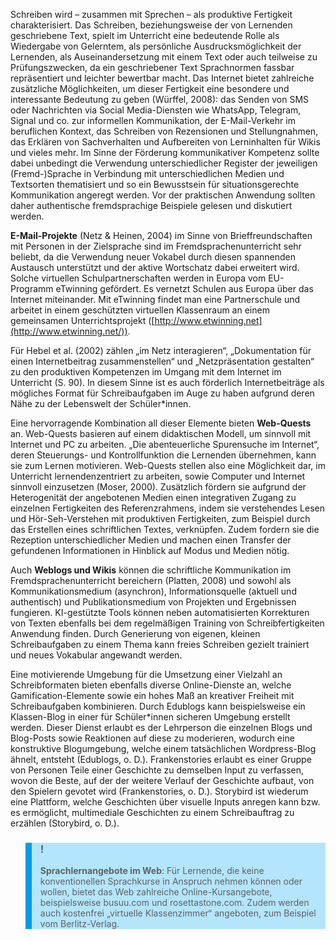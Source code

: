 <!-- filename: 05_Fremdsprachliche_Schreibfaehigkeit_entwickeln.md -->
<!-- title: Fremdsprachliche Schreibfähigkeit entwickeln -->

Schreiben wird – zusammen mit Sprechen – als produktive Fertigkeit charakterisiert. Das Schreiben, beziehungsweise der von Lernenden geschriebene Text, spielt im Unterricht eine bedeutende Rolle als Wiedergabe von Gelerntem, als persönliche Ausdrucksmöglichkeit der Lernenden, als Auseinandersetzung mit einem Text oder auch teilweise zu Prüfungszwecken, da ein geschriebener Text Sprachnormen fassbar repräsentiert und leichter bewertbar macht. Das Internet bietet zahlreiche zusätzliche Möglichkeiten, um dieser Fertigkeit eine besondere und interessante Bedeutung zu geben (Würffel, 2008): das Senden von SMS oder Nachrichten via Social Media-Diensten wie WhatsApp, Telegram, Signal und co. zur informellen Kommunikation, der E-Mail-Verkehr im beruflichen Kontext, das Schreiben von Rezensionen und Stellungnahmen, das Erklären von Sachverhalten und Aufbereiten von Lerninhalten für Wikis und vieles mehr. Im Sinne der Förderung kommunikativer Kompetenz sollte dabei unbedingt die Verwendung unterschiedlicher Register der jeweiligen (Fremd-)Sprache in Verbindung mit unterschiedlichen Medien und Textsorten thematisiert und so ein Bewusstsein für situationsgerechte Kommunikation angeregt werden. Vor der praktischen Anwendung sollten daher authentische fremdsprachige Beispiele gelesen und diskutiert werden.

**E-Mail-Projekte** (Netz & Heinen, 2004) im Sinne von Brieffreundschaften mit Personen in der Zielsprache sind im Fremdsprachenunterricht sehr beliebt, da die Verwendung neuer Vokabel durch diesen spannenden Austausch unterstützt und der aktive Wortschatz dabei erweitert wird. Solche virtuellen Schulpartnerschaften werden in Europa vom EU-Programm eTwinning gefördert. Es vernetzt Schulen aus Europa über das Internet miteinander. Mit eTwinning findet man eine Partnerschule und arbeitet in einem geschützten virtuellen Klassenraum an einem gemeinsamen Unterrichtsprojekt ([http://www.etwinning.net](http://www.etwinning.net/)).

Für Hebel et al. (2002) zählen „im Netz interagieren“, „Dokumentation für einen Internetbeitrag zusammenstellen“ und „Netzpräsentation gestalten“ zu den produktiven Kompetenzen im Umgang mit dem Internet im Unterricht (S. 90). In diesem Sinne ist es auch förderlich Internetbeiträge als mögliches Format für Schreibaufgaben im Auge zu haben aufgrund deren Nähe zu der Lebenswelt der Schüler\*innen.

Eine hervorragende Kombination all dieser Elemente bieten **Web-Quests** an. Web-Quests basieren auf einem didaktischen Modell, um sinnvoll mit Internet und PC zu arbeiten. „Die abenteuerliche Spurensuche im Internet“, deren Steuerungs- und Kontrollfunktion die Lernenden übernehmen, kann sie zum Lernen motivieren. Web-Quests stellen also eine Möglichkeit dar, im Unterricht lernendenzentriert zu arbeiten, sowie Computer und Internet sinnvoll einzusetzen (Moser, 2000). Zusätzlich fördern sie aufgrund der Heterogenität der angebotenen Medien einen integrativen Zugang zu einzelnen Fertigkeiten des Referenzrahmens, indem sie verstehendes Lesen und Hör-Seh-Verstehen mit produktiven Fertigkeiten, zum Beispiel durch das Erstellen eines schriftlichen Textes, verknüpfen. Zudem fordern sie die Rezeption unterschiedlicher Medien und machen einen Transfer der gefundenen Informationen in Hinblick auf Modus und Medien nötig.

Auch **Weblogs und Wikis** können die schriftliche Kommunikation im Fremdsprachenunterricht bereichern (Platten, 2008) und sowohl als Kommunikationsmedium (asynchron), Informationsquelle (aktuell und authentisch) und Publikationsmedium von Projekten und Ergebnissen fungieren. KI-gestützte Tools können neben automatisierten Korrekturen von Texten ebenfalls bei dem regelmäßigen Training von Schreibfertigkeiten Anwendung finden. Durch Generierung von eigenen, kleinen Schreibaufgaben zu einem Thema kann freies Schreiben gezielt trainiert und neues Vokabular angewandt werden.

Eine motivierende Umgebung für die Umsetzung einer Vielzahl an Schreibformaten bieten ebenfalls diverse Online-Dienste an, welche Gamification-Elemente sowie ein hohes Maß an kreativer Freiheit mit Schreibaufgaben kombinieren. Durch Edublogs kann beispielsweise ein Klassen-Blog in einer für Schüler\*innen sicheren Umgebung erstellt werden. Dieser Dienst erlaubt es der Lehrperson die einzelnen Blogs und Blog-Posts sowie Reaktionen auf diese zu moderieren, wodurch eine konstruktive Blogumgebung, welche einem tatsächlichen Wordpress-Blog ähnelt, entsteht (Edublogs, o. D.). Frankenstories erlaubt es einer Gruppe von Personen Teile einer Geschichte zu demselben Input zu verfassen, wovon die Beste, auf der der weitere Verlauf der Geschichte aufbaut, von den Spielern gevotet wird (Frankenstories, o. D.). Storybird ist wiederum eine Plattform, welche Geschichten über visuelle Inputs anregen kann bzw. es ermöglicht, multimediale Geschichten zu einem Schreibauftrag zu erzählen (Storybird, o. D.).

<blockquote style="background: #B3E5FC; border-left: 10px solid #039BE5">

### !

**Sprachlernangebote im Web**: Für Lernende, die keine konventionellen Sprachkurse in Anspruch nehmen können oder wollen, bietet das Web zahlreiche Online-Kursangebote, beispielsweise busuu.com und rosettastone.com. Zudem werden auch kostenfrei „virtuelle Klassenzimmer“ angeboten, zum Beispiel vom Berlitz-Verlag.

</blockquote>
